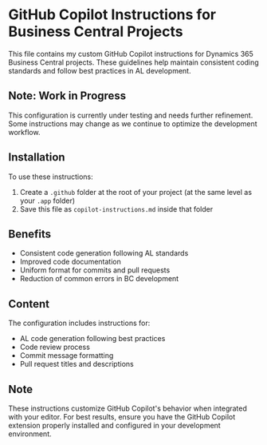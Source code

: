 # GitHub Copilot Instructions for Business Central Projects

This file contains my custom GitHub Copilot instructions for Dynamics 365 Business Central projects. These guidelines help maintain consistent coding standards and follow best practices in AL development.

## Note: Work in Progress

This configuration is currently under testing and needs further refinement. Some instructions may change as we continue to optimize the development workflow.

## Installation

To use these instructions:
1. Create a `.github` folder at the root of your project (at the same level as your `.app` folder)
2. Save this file as `copilot-instructions.md` inside that folder

## Benefits

- Consistent code generation following AL standards
- Improved code documentation
- Uniform format for commits and pull requests
- Reduction of common errors in BC development

## Content

The configuration includes instructions for:
- AL code generation following best practices
- Code review process
- Commit message formatting
- Pull request titles and descriptions

## Note

These instructions customize GitHub Copilot's behavior when integrated with your editor. For best results, ensure you have the GitHub Copilot extension properly installed and configured in your development environment.